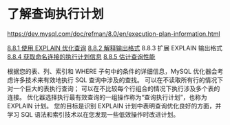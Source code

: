 # 了解查询执行计划

<https://dev.mysql.com/doc/refman/8.0/en/execution-plan-information.html>

[8.8.1 使用 EXPLAIN 优化查询](使用EXPLAIN优化查询.md)
[8.8.2 解释输出格式](解释输出格式.md)
8.8.3 扩展 EXPLAIN 输出格式
[8.8.4 获取命名连接的执行计划信息](获取命名连接的执行计划信息.md)
[8.8.5 估计查询性能](估计查询性能.md)

根据您的表、列、索引和 WHERE 子句中的条件的详细信息，MySQL 优化器会考虑许多技术来有效地执行 SQL 查询中涉及的查找。 可以在不读取所有行的情况下对一个巨大的表执行查询； 可以在不比较每个行组合的情况下执行涉及多个表的连接。 优化器选择执行最有效查询的一组操作称为“查询执行计划”，也称为 EXPLAIN 计划。 您的目标是识别 EXPLAIN 计划中表明查询优化良好的方面，并学习 SQL 语法和索引技术以在您发现一些低效操作时改进计划。
